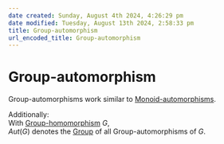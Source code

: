 ```yaml
---  
date created: Sunday, August 4th 2024, 4:26:29 pm  
date modified: Tuesday, August 13th 2024, 2:58:33 pm  
title: Group-automorphism  
url_encoded_title: Group-automorphism  
---  
```

# Group-automorphism  
Group-automorphisms work similar to [Monoid-automorphisms](../../Monoids/Morphisms/Automorphism.md).  
  
Additionally:  
With [Group-homomorphism](./Group-homomorphism.md) $G$,  
$Aut(G)$ denotes the [Group](../Group.md) of all Group-automorphisms of $G$.